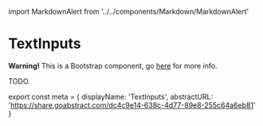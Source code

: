 import MarkdownAlert from '../../components/Markdown/MarkdownAlert'

# TextInputs

<MarkdownAlert warning>
  <strong>Warning!</strong> This is a Bootstrap component, go <a href="https://bootstrap.transferwise.com/components/#input-groups">here</a> for more info.
</MarkdownAlert>

TODO.

export const meta = {
  displayName: 'TextInputs',
  abstractURL: 'https://share.goabstract.com/dc4c9e14-638c-4d77-89e8-255c64a6eb81'
}

